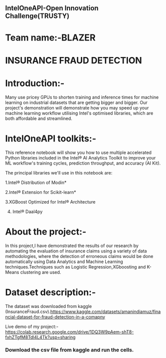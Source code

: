 ## IntelOneAPI-Open Innovation Challenge(TRUSTY)

# Team name:-BLAZER

# INSURANCE FRAUD DETECTION

# Introduction:- 
Many use pricey GPUs to shorten training and inference times for machine learning on industrial datasets that are getting bigger and bigger. Our project's demonstration will demonstrate how you may speed up your machine learning workflow utilising Intel's optimised libraries, which are both affordable and streamlined.

# IntelOneAPI toolkits:- 
This reference notebook will show you how to use multiple accelerated Python libraries included in the Intel® AI Analytics Toolkit to improve your ML workflow's training cycles, prediction throughput, and accuracy (AI Kit). 

The principal libraries we'll use in this notebook are:

1.Intel® Distribution of Modin*

2.Intel® Extension for Scikit-learn*

3.XGBoost Optimized for Intel® Architecture

4. Intel® Daal4py

# About the project:- 

In this project,I have demonstrated the results of our research by automating the evaluation of insurance claims using a variety of data methodologies, where the detection of erroneous claims would be done automatically using Data Analytics and Machine Learning techniques.Techniques such as Logistic Regression,XGboosting and K-Means clustering are used.

# Dataset description:-

The dataset was downloaded from kaggle (InsuranceFraud.csv).https://www.kaggle.com/datasets/amanindiamuz/financial-dataset-for-fraud-detection-in-a-comapny 

Live demo of my project:-https://colab.research.google.com/drive/1DQ3W9pAem-shT8-fxhZTgfM8Tdl4L4Tk?usp=sharing 

### Download the csv file from kaggle and run the cells.
